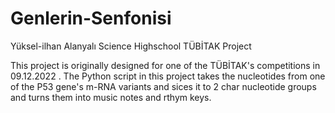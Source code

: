 # Genlerin-Senfonisi
Yüksel-ilhan Alanyalı Science Highschool TÜBİTAK Project

This project is originally designed for one of the TÜBİTAK's competitions in 09.12.2022 .
The Python script in this project takes the nucleotides from one of the P53 gene's m-RNA
variants and sices it to 2 char nucleotide groups and turns them into music notes and
rthym keys.
